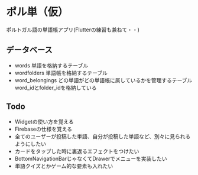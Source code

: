 # ポル単（仮）

ポルトガル語の単語帳アプリ(Flutterの練習も兼ねて・・)


## データベース
- words 単語を格納するテーブル
- wordfolders 単語帳を格納するテーブル
- word_belongings どの単語がどの単語帳に属しているかを管理するテーブル word_idとfolder_idを格納している

## Todo
- Widgetの使い方を覚える
- Firebaseの仕様を覚える
- 全てのユーザーが投稿した単語、自分が投稿した単語など、別々に見られるようにしたい
- カードをタップした時に裏返るエフェクトをつけたい
- BottomNavigationBarじゃなくてDrawerでメニューを実装したい
- 単語クイズとかゲーム的な要素も入れたい